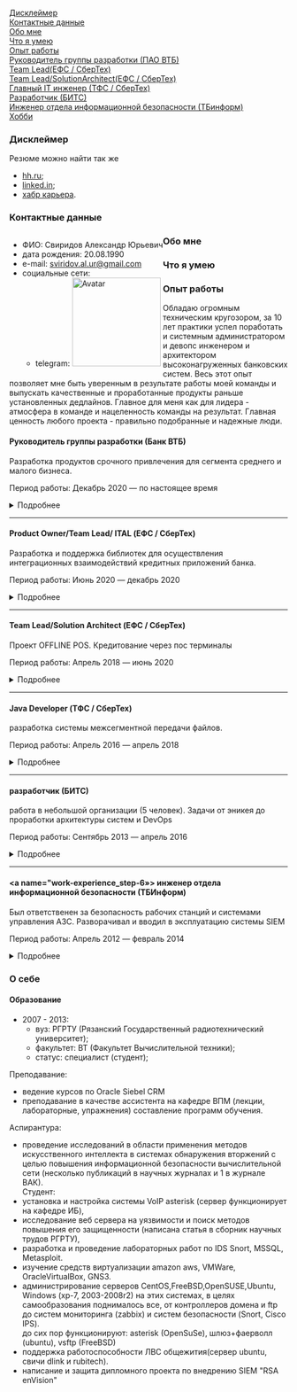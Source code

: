 
[Дисклеймер](#disclaimer)  
[Контактные данные](#сontact-details)  
[Обо мне](#about)  
[Что я умею](#what-i-can)  
[Опыт работы](#work-experience)    
    [Руководитель группы разработки (ПАО ВТБ)](#work-experience_step-1)    
    [Team Lead(ЕФС / СберТех)](#work-experience_step-2)    
    [Team Lead/SolutionArchitect(ЕФС / СберТех)](#work-experience_step-3)    
    [Главный IT инженер (ТФС / СберТех)](#work-experience_step-4)    
    [Разработчик (БИТС)](#work-experience_step-5)    
    [Инженер отдела информационной безопасности (ТБинформ)](#work-experience_step-5)  
[Хобби](#hobbies)  


### <a name="disclaimer"></a> Дисклеймер

Резюме можно найти так же

* [hh.ru](https://ryazan.hh.ru/applicant/resumes/view?resume=000bc626ff017945270039ed1f6559664a7555);
* [linked.in](https://www.linkedin.com/in/svaur/);
* [хабр карьера](https://career.habr.com/svaur).

### <a name="сontact-details"></a> Контактные данные

<div style="float:left">

<ul>
  <li>ФИО: Свиридов Александр Юрьевич</li>
  <li>дата рождения: 20.08.1990  </li>
  <li>e-mail: <a href="mailto:sviridov.al.ur@gmail.com">sviridov.al.ur@gmail.com</a></li>
  <li>социальные сети:
    <ul>
      <li>telegram: <a href="https://t.me/svaur»>svaur</a></li>
    </ul>
  </li>
</ul>

</div>

<div style="float:right" class="HideOnMobile">

<img src="images/avatar_current.png" alt="Avatar" width="160"/>

</div>


### <a name="about"></a> Обо мне

<div style="float:left">

</div>


### <a name="what-i-can"></a> Что я умею

<div style="float:left">

</div>


### <a name="work-experience"></a> Опыт работы

Обладаю огромным техническим кругозором, за 10 лет практики успел поработать и системным администратором и девопс инженером и архитектором высоконагруженных банковских систем. Весь этот опыт позволяет мне быть уверенным в результате работы моей команды и выпускать качественные и проработанные продукты раньше установленных дедлайнов. Главное для меня как для лидера - атмосфера в команде и нацеленность команды на результат. Главная ценность любого проекта - правильно подобранные и надежные люди.

#### <a name="work-experience_step-1"></a> Руководитель группы разработки (Банк ВТБ)

Разработка продуктов срочного привлечения для сегмента среднего и малого бизнеса.

Период работы: Декабрь 2020 — по настоящее время

<details><summary markdown="span">Подробнее</summary>

в кратчайшие сроки был выстроен процесс аналитики, разработки и тестирования в команде собранной с нуля. Разработана и внедрена в ПРОД front-end, mobile(android, IOS) и back-end. Весь функционал покрыт автотестами).
Выход в промышленную эксплуатацию за пять месяцев с момента начала разработки и на месяц (!) раньше срока. Учитывая огромную бюрократию и нестабильность тестовых сред, это на данный момент лучшее достижение во всей моей карьере.  На текущий момент выполнена полная миграция пользователей на продукт, проведена миграция на новую АБС, закончена разработка вывода в канал сотрудников банка. В ближайшее время продукт выходит на этап сопровождения.

стек
backend: java 11, Spring, Maven, postgres, redis
frontend: react, typescript
mobile: (kotlin, swift)
Работа по agile (не для галочки, а действительно рабочий процесс). JIRA+ Confluence+TestIT
CI,CDL, CDP через TeamCity + nexus
разработка в BitBucket + анализ SonarQube
архитектура: serviceMash (частично) и микросервисы. интеграции через MQ, kafka, REST, SOAP(да, не без этого)


размер команды - 15 человек
</details>

---

#### <a name="work-experience_step-2"></a> Product Owner/Team Lead/ ITAL (ЕФС / СберТех)

Разработка и поддержка библиотек для осуществления интеграционных взаимодействий кредитных приложений банка.

Период работы: Июнь 2020 — декабрь 2020

<details><summary markdown="span">Подробнее</summary>

Управление командой (формирование задач, целей, контроль за процессом разработки и полноты решаемых задач), решение архитектурных и инфраструктурных задач. Проведение технических собеседований и формирование команды.

</details>

---

#### <a name="work-experience_step-3"></a> Team Lead/Solution Architect (ЕФС / СберТех)

Проект OFFLINE POS. Кредитование через пос терминалы

Период работы: Апрель 2018 — июнь 2020

<details><summary markdown="span">Подробнее</summary>

Разработка кредитного бизнес приложения банка с нуля до вывода на рынок. Разработка на платформе ЕФС. Разработка интеграции с процессинговыми системами в зоне PCI DSS.
Личные достижения:
1) успешный вывод проекта в промышленную эксплуатацию в срок  
2) построение с нуля процессов в команде (внедрение практик Agile и DevOps), перевод разработки на gitflow  
3) разработка архитектуры и внедрение части функциональности системы  
4) формирование эффективных коммуникаций со смежными командами  

Управление двумя командами из 18 человек (формирование бэклога после обсуждения целей с ВП, контроль за выполнением задач, проведение планирования и ретроспектив), решение архитектурных и инфраструктурных вопросов, контроль движения релиза по тестовым стендам, контроль за соблюдением требований ИБ, проведение показов продукта заказчикам.

</details>

---

#### <a name="work-experience_step-4"></a> Java Developer (ТФС / СберТех)

разработка системы межсегментной передачи файлов.

Период работы: Апрель 2016 — апрель 2018

<details><summary markdown="span">Подробнее</summary>
- доработка АС(интеграция, highload) на основе Apache Camel (java8, hazelcast, ceph, IBM MQ, kafka)
- доработка АС(highload) на основе Apache Camel (java8, hazelcast, spring, js)
- развертка с нуля DevOps(pipeline, groovy) в отделе на основе Jenkins. Интеграция Jenkins с существующими АС компании (AD, git, BitBucket, Sonar, IBM WAS, IBM MQ, Confluence, Nexus, Oracle Database), сборки по пулреквестам, внедрение метрик Quality Gate, автотестирование, анализ покрытия кода, авторазвертка дистрибутива на стенды, интеграционное тестирование, автоматизация сборок патчей-дистрибутивов, автоматизация раскатки дистрибутивов-патчей на стенды
- разработка для IBM WebSphere MQ broker (esql), установка и настройка менеджеров, разбор дефектов.
- администрирование IBM WebSphere application server, IBM WebSphere MQ
- администрирование rhel 7

Значимые личные достижения:
1) уменьшение в 10 раз количества дефектов при прохождении релиза по тестовым средам за счет внедрения DevOps, GitFlow и автотестов при сборке релиза
2) как team lead (2 человека под руководством) успешно вывел в промышленную эксплуатацию одну из подсистем банка.
</details>

---

#### <a name="work-experience_step-5"></a> разработчик (БИТС)

работа в небольшой организации (5 человек). Задачи от эникея до проработки архитектуры систем и DevOps

Период работы: Сентябрь 2013 — апрель 2016

<details><summary markdown="span">Подробнее</summary>

- написание скриптов автоматизации на bash, sh, python  
- написание на jquery интерактивной онлайн игры (slot)  
- администрирование CentOS, FreeBSD.  
- работа с amazon AWS (администрирование систем на базе CentOS, установка и настройка систем автосборки (jenkins), Puppet)  
- разработка (доработка) мобильных приложений для платформ android\iphone на c#, java  
- реверс протокола qiwi и создание ПО для оплаты услуг компании (для slot игр)  
- создание простых RESTfull веб сервисов с использованием Spring.  

</details>

---

#### <a name="work-experience_step-6»></a> инженер отдела информационной безопасности (ТБИнформ)

Был ответственен за безопасность рабочих станций и системами управления АЗС. Разворачивал и вводил в эксплуатацию системы SIEM

Период работы: Апрель 2012 — февраль 2014

<details><summary markdown="span">Подробнее</summary>

- администрирование ОС на базе windows (XP, 7, 2003, 2008, 2008R2),  
- установка, обслуживание, поддержка и анализ событий систем безопасности (IDS, IPS, IPC, SIEM)  
- тестирование и внедрение систем ИБ в компании.  
</details>


### <a name="about-yourself"></a> О себе

#### <a name="about-yourself_education"></a> Образование

* 2007 - 2013:  
    * вуз: РГРТУ (Рязанский Государственный радиотехнический университет);  
    * факультет: ВТ (Факультет Вычислительной техники);  
    * статус: специалист (студент);  

Преподавание:
- ведение курсов по Oracle Siebel CRM  
- преподавание в качестве ассистента на кафедре ВПМ (лекции, лабораторные, упражнения) составление программ обучения.  

Аспирантура:
- проведение исследований в области применения методов искусственного интеллекта в системах обнаружения вторжений с целью повышения информационной безопасности   вычислительной сети (несколько публикаций в научных журналах и 1 в журнале ВАК).  
Студент:  
- установка и настройка системы VoIP asterisk (сервер функционирует на кафедре ИБ),  
- исследование веб сервера на уязвимости и поиск методов повышения его защищенности (написана статья в сборник научных трудов РГРТУ),  
- разработка и проведение лабораторных работ по IDS Snort, MSSQL, Metasploit.  
- изучение средств виртуализации amazon aws, VMWare, OracleVirtualBox, GNS3.
- администрирование серверов CentOS,FreeBSD,OpenSUSE,Ubuntu, Windows (xp-7, 2003-2008r2) на этих системах, в целях самообразования поднималось все, от контроллеров домена и ftp до систем мониторинга (zabbix) и систем безопасности (Snort, Cisco IPS).  
до сих пор функционируют: asterisk (OpenSuSe), шлюз+фаерволл (ubuntu), vsftp (FreeBSD)  
- поддержка работоспособности ЛВС общежития(сервер ubuntu, свичи dlink и rubitech).  
- написание и защита дипломного проекта по внедрению SIEM "RSA enVision"  

